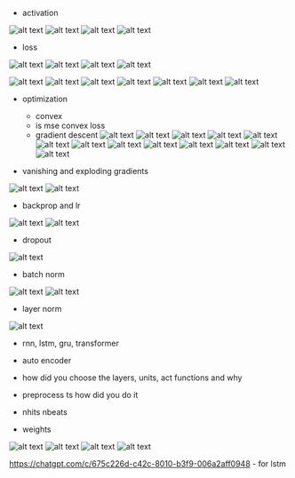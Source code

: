 - activation


![alt text](image-3.png)
![alt text](image-4.png)
![alt text](image-5.png)
![alt text](image-23.png)
- loss


![alt text](image-6.png)
![alt text](image-7.png)
![alt text](image-8.png)
![alt text](image-9.png)

![alt text](image-10.png)
![alt text](image-11.png)
![alt text](image-12.png)
![alt text](image-13.png)
![alt text](image-14.png)
![alt text](image-15.png)
![alt text](image-16.png)
- optimization


    - convex
    - is mse convex loss
    - gradient descent
    ![alt text](image.png)
    ![alt text](image-17.png)
    ![alt text](image-18.png)
    ![alt text](image-19.png)
    ![alt text](image-20.png)
    ![alt text](image-22.png)
    ![alt text](image-26.png)
    ![alt text](image-27.png)
    ![alt text](image-28.png)
    ![alt text](image-29.png)
    ![alt text](image-30.png)
    ![alt text](image-31.png)
    ![alt text](image-32.png)
- vanishing and exploding gradients


![alt text](image-33.png)
![alt text](image-34.png)
- backprop and lr


![alt text](image-1.png)
![alt text](image-2.png)


- dropout


![alt text](image-35.png)
- batch norm


![alt text](image-21.png)
![alt text](image-36.png)

- layer norm 


![alt text](image-38.png)

- rnn, lstm, gru, transformer
- auto encoder

- how did you choose the layers, units, act functions and why
- preprocess ts how did you do it
- nhits nbeats
- weights


![alt text](image-24.png)
![alt text](image-25.png)
![alt text](image-39.png)
![alt text](image-40.png)

https://chatgpt.com/c/675c226d-c42c-8010-b3f9-006a2aff0948 - for lstm
